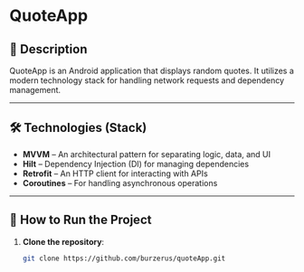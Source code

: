 # QuoteApp

## 📜 Description  
QuoteApp is an Android application that displays random quotes. It utilizes a modern technology stack for handling network requests and dependency management.

---

## 🛠 Technologies (Stack)  
- **MVVM** – An architectural pattern for separating logic, data, and UI  
- **Hilt** – Dependency Injection (DI) for managing dependencies  
- **Retrofit** – An HTTP client for interacting with APIs  
- **Coroutines** – For handling asynchronous operations  

---

## 🚀 How to Run the Project  
1. **Clone the repository**:  
   ```sh
   git clone https://github.com/burzerus/quoteApp.git
   
